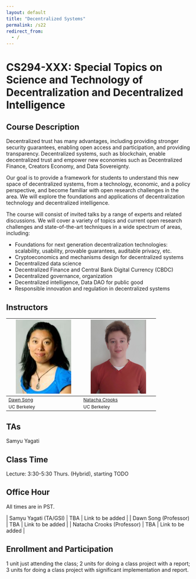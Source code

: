 ```yaml
---
layout: default
title: "Decentralized Systems"
permalink: /s22
redirect_from:
  - /
---
```


<!-- # Decentralized Systems -->

# CS294-XXX:  Special Topics on Science and Technology of Decentralization and Decentralized Intelligence
<!--- [Zoom link](https://berkeley.zoom.us/j/94039559132) for the class (password: 267548): [ <img src="/assets/meetings.png" alt="link" width="30" style="vertical-align: middle"/> ](https://berkeley.zoom.us/j/94039559132)
- For general course content related questions, please join our [edstem](https://edstem.org/us/courses/7861/discussion/) and [discord](https://discord.gg/3yFqmRjZDA). 
- <span style="color: red;"><b>Do not email the course staff or TAs. For private matters, post a private question on edstem and make sure it is visible to all teaching staff.</b></span>
-->

## Course Description
Decentralized trust has many advantages, including providing stronger security guarantees, enabling open access and participation, and providing transparency. Decentralized systems, such as blockchain, enable decentralized trust and empower new economies such as Decentralized Finance, Creators Economy, and Data Sovereignty. 

Our goal is to provide a framework for students to understand this new space of decentralized systems, from a technology, economic, and a policy perspective, and become familiar with open research challenges in the area. We will explore the foundations and applications of decentralization technology and decentralized intelligence. 

The course will consist of invited talks by a range of experts and related discussions. We will cover a variety of topics and current open research challenges and state-of-the-art techniques in a wide spectrum of areas, including:

<ul>
  <li>Foundations for next generation decentralization technologies: scalability, usability, provable guarantees, auditable privacy, etc.
  <li>Cryptoeconomics and mechanisms design for decentralized systems </li> 
  <li>Decentralized data science</li> 
  <li>Decentralized Finance and Central Bank Digital Currency (CBDC) </li> 
  <li>Decentralized governance, organization </li> 
  <li>Decentralized intelligence, Data DAO for public good</li>
  <li>Responsible innovation and regulation in decentralized systems</li>
</ul>

## Instructors

<table style="table-layout: fixed; font-size: 88%; align: middle;">
  <thead>
    <tr>
     <th style="width: 40%;"><img style="object-fit:cover" width=150 height=200 src="/assets/dawn-berkeley.jpg" alt="Dawn Song"></th>
     <th style="width: 40%;"><img style="object-fit:cover" width=150 height=200 src="/assets/nacrooks_prof_pic.jpeg" alt="Natacha Crooks"></th>
    </tr>
  </thead>
  <tbody>
    <tr>
      <td><a href="https://people.eecs.berkeley.edu/~dawnsong/">Dawn Song</a></td>
      <td><a href="https://nacrooks.github.io/">Natacha Crooks</a></td>
    </tr>
    <tr>
      <td>UC Berkeley</td>
      <td>UC Berkeley</td>
    </tr>
  </tbody>
</table>

## TAs

Samyu Yagati

## Class Time
Lecture: 3:30-5:30 Thurs. (Hybrid), starting TODO

## Office Hour
All times are in PST.
 
| Samyu Yagati (TA/GSI) | TBA | Link to be added |
| Dawn Song (Professor) | TBA | Link to be added |
| Natacha Crooks (Professor) | TBA | Link to be added |

<!--| Dawn Song (Professor) | 05:00pm-05:30pm Wed | [Zoom link](https://berkeley.zoom.us/j/93029293682?pwd%3DOVBybGhMYVBCTEJUelNyRm5SdHZuZz09&sa=D&source=calendar&usg=AOvVaw1DYoPVsE2MYIbUQwxzojdD) (ID: 93029293682, Passcode: 5q47hS3N) |
| Xiaoyuan Liu (TA/GSI) | 12:30pm-01:30pm Thu | [Zoom link](https://berkeley.zoom.us/j/94026140944?pwd=blcxeE5DZmNHWWdDN0RxS2RpdEQvdz09) |
| Neil Giridharan (TA/GSI) | 03:00pm-04:00pm Fri | [Zoom link](https://berkeley.zoom.us/j/5432961734) |
-->
## Enrollment and Participation
1 unit just attending the class; 2 units for doing a class project with a report; 3 units for doing a class project with significant implementation and report.

<!--For graduate students, please register for CS294-177; for undergraduate students, please register for CS194-177. Please join our [edstem](https://edstem.org/us/courses/7861/discussion/).
-->
<!--
## Syllabus (subject to change)
<iframe id="syllabus" src="/s22_syllabus" width="100%" height="100" frameborder=0> </iframe>

<script>
  function setIframeHeight(iframe) {
    if (iframe) {
        var iframeWin = iframe.contentWindow || iframe.contentDocument.parentWindow;
        if (iframeWin.document.body) {
            iframe.height = iframeWin.document.documentElement.scrollHeight || iframeWin.document.body.scrollHeight;
        }
    }
  };

  window.onload = function() {
      setIframeHeight(document.getElementById('syllabus'));
  };
</script>
-->

<!--
## Grading
The class will have short written homework and hands-on labs. Weekly quizzes will all be of equal weight (graded on completion), and will count for 10% of your overall grade. In addition, each student will participate in a group project **(group size: 3-5 students)** of choice aiming to develop new solutions or analyze existing solutions and real-world deployment in DeFi. 

| Class participation | 10% |
| Weekly Quizzes | 10% |
| Lab 1 | 5% |
| Lab 2 | 15% |
| Project proposal | 5% |
| Project milestone | 15% |
| Project presentation and final report | 40% |
-->
<!--
### Project

TBA

### Timeline

| Group formation | 9/13 |
| Lab 1 out ([link](https://forms.gle/bqAN3Rt1yGU5GUdW7)) | 10/01 |
| Project proposal | 10/04 |
| Lab 1 due | 10/12 |
| Project milestone | 11/01 |
| Lab 2 out ([link](https://github.com/KaihuaQin/defi-mooc-lab2)) | 11/02 |
| Lab 2 due | 11/22 |
| Project presentation | 12/02 |
| Project final report | 12/13 |
-->


